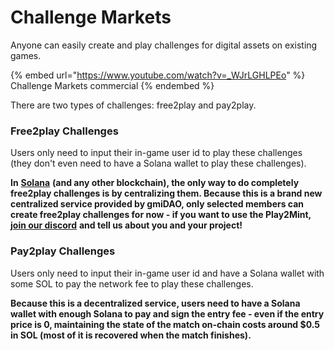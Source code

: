 # Challenge Markets

Anyone can easily create and play challenges for digital assets on existing games.&#x20;

{% embed url="https://www.youtube.com/watch?v=_WJrLGHLPEo" %}
Challenge Markets commercial
{% endembed %}

There are two types of challenges: free2play and pay2play.

### Free2play Challenges

Users only need to input their in-game user id to play these challenges (they don't even need to have a Solana wallet to play these challenges).

**In** [**Solana**](https://solana.com) **(and any other blockchain), the only way to do completely free2play challenges is by centralizing them. Because this is a brand new centralized service provided by gmiDAO, only selected members can create free2play challenges for now - if you want to use the Play2Mint,** [**join our discord**](https://discord.gg/rAnhpNqQmq) **and tell us about you and your project!**

### Pay2play Challenges

Users only need to input their in-game user id and have a Solana wallet with some SOL to pay the network fee to play these challenges.

**Because this is a decentralized service, users need to have a Solana wallet with enough Solana to pay and sign the entry fee - even if the entry price is 0, maintaining the state of the match on-chain costs around $0.5 in SOL (most of it is recovered when the match finishes).**
